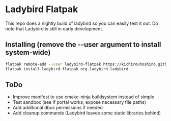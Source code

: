 # Ladybird Flatpak

This repo does a nightly build of ladybird so you can easily test it out. Do note that Ladybird is still in early development.

## Installing (remove the --user argument to install system-wide)
``` bash
flatpak remote-add --user ladybird-flatpak https://kichirouhoshino.github.io/org.ladybird.ladybird/index.flatpakrepo
flatpak install ladybird-flatpak org.ladybird.ladybird
```
## ToDo
- Improve manifest to use cmake-ninja buildsystem instead of simple
- Test sandbox (see if portal works, expose necessary file paths)
- Add additional dbus permissions if needed
- Add cleanup commands (Ladybird leaves some static libraries behind)
